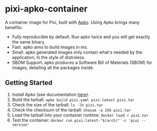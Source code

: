 # pixi-apko-container

A container image for Pixi, built with [Apko](https://github.com/chainguard-dev/apko). Using Apko brings many benefits:

- Fully reproducible by default. Run apko twice and you will get exactly the same binary.
- Fast. apko aims to build images in ms.
- Small. apko generated images only contain what's needed by the application, in the style of distroless.
- SBOM Support. apko produces a Software Bill of Materials (SBOM) for images, detailing all the packages inside.

## Getting Started

1. Install Apko (see documentation [here](https://github.com/chainguard-dev/apko?tab=readme-ov-file#installation)).
1. Build the tarball: `apko build pixi.yaml pixi:latest pixi.tar`
1. Check the size of the tarball: `ls -lh pixi.tar`
1. Check the checksum of the tarball: `shasum -a 256 pixi.tar`
1. Load the tarball into your container runtime: `docker load < pixi.tar`
1. Test the container: `docker run pixi:latest-"$(arch)" -c 'pixi --version'`
